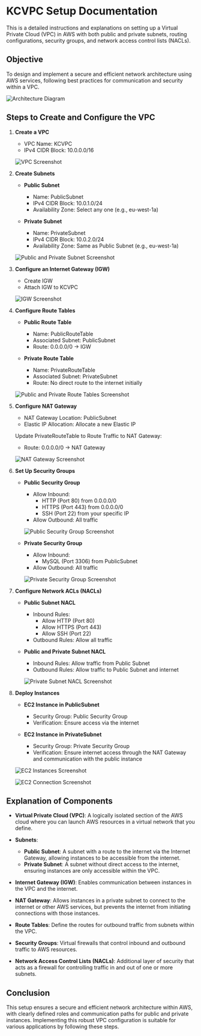 # KCVPC Setup Documentation

This is a detailed instructions and explanations on setting up a Virtual Private Cloud (VPC) in AWS with both public and private subnets, routing configurations, security groups, and network access control lists (NACLs).

## Objective

To design and implement a secure and efficient network architecture using AWS services, following best practices for communication and security within a VPC.

![Architecture Diagram](image.png)


## Steps to Create and Configure the VPC

1. **Create a VPC**

   - VPC Name: KCVPC
   - IPv4 CIDR Block: 10.0.0.0/16
   
   ![VPC Screenshot](image-1.png)
 



2. **Create Subnets**

   - **Public Subnet**
     - Name: PublicSubnet
     - IPv4 CIDR Block: 10.0.1.0/24
     - Availability Zone: Select any one (e.g., eu-west-1a)
     
   - **Private Subnet**
     - Name: PrivateSubnet
     - IPv4 CIDR Block: 10.0.2.0/24
     - Availability Zone: Same as Public Subnet (e.g., eu-west-1a)
   
   ![Public and Private Subnet Screenshot](image-2.png)
   


3. **Configure an Internet Gateway (IGW)**

   - Create IGW
   - Attach IGW to KCVPC
   
   ![IGW Screenshot](image-3.png)



4. **Configure Route Tables**

   - **Public Route Table**
     - Name: PublicRouteTable
     - Associated Subnet: PublicSubnet
     - Route: 0.0.0.0/0 -> IGW
     
   - **Private Route Table**
     - Name: PrivateRouteTable
     - Associated Subnet: PrivateSubnet
     - Route: No direct route to the internet initially
   
   ![Public and Private Route Tables Screenshot](image-4.png)
   

5. **Configure NAT Gateway**

   - NAT Gateway Location: PublicSubnet
   - Elastic IP Allocation: Allocate a new Elastic IP
   
   Update PrivateRouteTable to Route Traffic to NAT Gateway:
   - Route: 0.0.0.0/0 -> NAT Gateway
   
   ![NAT Gateway Screenshot](image-5.png)
   


6. **Set Up Security Groups**

   - **Public Security Group**
     - Allow Inbound:
       - HTTP (Port 80) from 0.0.0.0/0
       - HTTPS (Port 443) from 0.0.0.0/0
       - SSH (Port 22) from your specific IP
     - Allow Outbound: All traffic
     
     ![Public Security Group Screenshot](image-6.png)


     
   
   - **Private Security Group**
     - Allow Inbound:
       - MySQL (Port 3306) from PublicSubnet
     - Allow Outbound: All traffic
     
     ![Private Security Group Screenshot](image-7.png)




7. **Configure Network ACLs (NACLs)**

   - **Public Subnet NACL**
     - Inbound Rules:
       - Allow HTTP (Port 80)
       - Allow HTTPS (Port 443)
       - Allow SSH (Port 22)
     - Outbound Rules: Allow all traffic
     
   
   - **Public and Private Subnet NACL**
     - Inbound Rules: Allow traffic from Public Subnet
     - Outbound Rules: Allow traffic to Public Subnet and internet
     
     ![Private Subnet NACL Screenshot](image-8.png)



8. **Deploy Instances**

   - **EC2 Instance in PublicSubnet**
     - Security Group: Public Security Group
     - Verification: Ensure access via the internet
     
   - **EC2 Instance in PrivateSubnet**
     - Security Group: Private Security Group
     - Verification: Ensure internet access through the NAT Gateway and communication with the public instance
   
   ![EC2 Instances Screenshot](image-9.png)


   ![EC2 Connection Screenshot](image-10.png)

## Explanation of Components

- **Virtual Private Cloud (VPC)**: A logically isolated section of the AWS cloud where you can launch AWS resources in a virtual network that you define.
  
- **Subnets**: 
  - **Public Subnet**: A subnet with a route to the internet via the Internet Gateway, allowing instances to be accessible from the internet.
  - **Private Subnet**: A subnet without direct access to the internet, ensuring instances are only accessible within the VPC.
  
- **Internet Gateway (IGW)**: Enables communication between instances in the VPC and the internet.
  
- **NAT Gateway**: Allows instances in a private subnet to connect to the internet or other AWS services, but prevents the internet from initiating connections with those instances.
  
- **Route Tables**: Define the routes for outbound traffic from subnets within the VPC.
  
- **Security Groups**: Virtual firewalls that control inbound and outbound traffic to AWS resources.
  
- **Network Access Control Lists (NACLs)**: Additional layer of security that acts as a firewall for controlling traffic in and out of one or more subnets.

## Conclusion

This setup ensures a secure and efficient network architecture within AWS, with clearly defined roles and communication paths for public and private instances. Implementing this robust VPC configuration is suitable for various applications by following these steps.